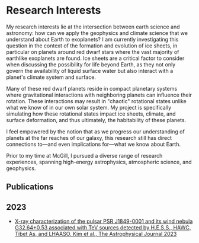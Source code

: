 # Research Interests
My research interests lie at the intersection between earth science and astronomy: how can we apply the geophysics and climate science that we understand about Earth to exoplanets? I am currently investigating this question in the context of the formation and evolution of ice sheets, in particular on planets around red dwarf stars where the vast majority of earthlike exoplanets are found. Ice sheets are a critical factor to consider when discussing the possibility for life beyond Earth, as they not only govern the availability of liquid surface water but also interact with a planet's climate system and surface. 

Many of these red dwarf planets reside in compact planetary systems where gravitational interactions with neighboring planets can influence their rotation. These interactions may result in "chaotic" rotational states unlike what we know of in our own solar system. My project is specifically simulating how these rotational states impact ice sheets, climate, and surface deformation, and thus ultimately, the habitability of these planets.

I feel empowered by the notion that as we progress our understanding of planets at the far reaches of our galaxy, this research still has direct connections to—and even implications for—what we know about Earth.
 
Prior to my time at McGill, I pursued a diverse range of research experiences, spanning high-energy astrophysics, atmospheric science, and geophysics.


## Publications
## 2023
- [
X-ray characterization of the pulsar PSR J1849-0001 and its wind nebula G32.64+0.53 associated with TeV sources detected by H.E.S.S., HAWC, Tibet As, and LHAASO. Kim et al., The Astrophysical Journal 2023](https://iopscience.iop.org/article/10.3847/1538-4357/ad0ecd)
